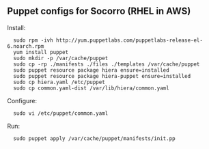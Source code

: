 Puppet configs for Socorro (RHEL in AWS)
----------------------------------------
Install:
```
  sudo rpm -ivh http://yum.puppetlabs.com/puppetlabs-release-el-6.noarch.rpm
  yum install puppet
  sudo mkdir -p /var/cache/puppet
  sudo cp -rp ./manifests ./files ./templates /var/cache/puppet
  sudo puppet resource package hiera ensure=installed
  sudo puppet resource package hiera-puppet ensure=installed
  sudo cp hiera.yaml /etc/puppet
  sudo cp common.yaml-dist /var/lib/hiera/common.yaml
```

Configure:
```
  sudo vi /etc/puppet/common.yaml
```

Run:
```
  sudo puppet apply /var/cache/puppet/manifests/init.pp
```
